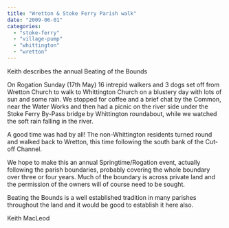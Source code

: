 ```yaml
---
title: "Wretton & Stoke Ferry Parish walk"
date: "2009-06-01"
categories: 
  - "stoke-ferry"
  - "village-pump"
  - "whittington"
  - "wretton"
---
```


Keith describes the annual Beating of the Bounds

On Rogation Sunday (17th May) 16 intrepid walkers and 3 dogs set off from Wretton Church to walk to Whittington Church on a blustery day with lots of sun and some rain. We stopped for coffee and a brief chat by the Common, near the Water Works and then had a picnic on the river side under the Stoke Ferry By-Pass bridge by Whittington roundabout, while we watched the soft rain falling in the river.

A good time was had by all! The non-Whittington residents turned round and walked back to Wretton, this time following the south bank of the Cut-off Channel.

We hope to make this an annual Springtime/Rogation event, actually following the parish boundaries, probably covering the whole boundary over three or four years. Much of the boundary is across private land and the permission of the owners will of course need to be sought.

Beating the Bounds is a well established tradition in many parishes throughout the land and it would be good to establish it here also.

Keith MacLeod
